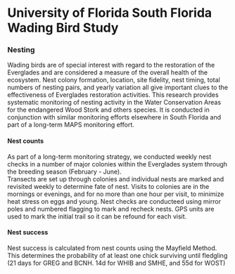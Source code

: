 # University of Florida South Florida Wading Bird Study

### Nesting
Wading birds are of special interest with regard to the restoration of the Everglades and are considered a measure of the overall health of the ecosystem.  Nest colony formation, location, site fidelity, nest timing, total numbers of nesting pairs, and yearly variation all give important clues to the effectiveness of Everglades restoration activities.  This research provides systematic monitoring of nesting activity in the Water Conservation Areas for the endangered Wood Stork and others species. It is conducted in conjunction with similar monitoring efforts elsewhere in South Florida and part of a long-term MAPS monitoring effort.

#### Nest counts
As part of a long-term monitoring strategy, we conducted weekly nest checks in a number of major colonies 
within the Everglades system through the breeding season (February - June).  
Transects are set up through colonies and individual nests are marked and revisited weekly to determine 
fate of nest. Visits to colonies are in the mornings or evenings, and for no more than one hour per visit, to minimize heat stress on eggs and young. Nest checks are conducteed using mirror poles and numbered flagging to mark and recheck nests.  GPS units are used to mark the initial trail so it can be refound for each visit.

#### Nest success
Nest success is calculated from nest counts using the Mayfield Method. 
This determines the probability of at least one chick surviving until fledgling 
(21 days for GREG and BCNH. 14d for WHIB and SMHE, and 55d for WOST)